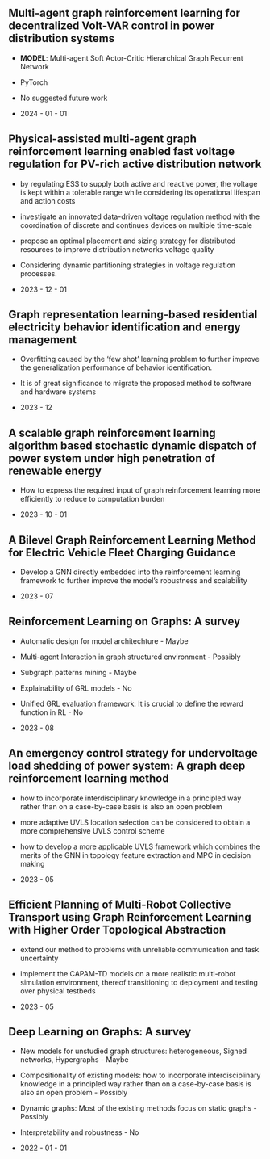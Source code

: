 ## Multi-agent graph reinforcement learning for decentralized Volt-VAR control in power distribution systems

* **MODEL**: Multi-agent Soft Actor-Critic Hierarchical Graph Recurrent Network

* PyTorch

* No suggested future work

* 2024 - 01 - 01

  

## Physical-assisted multi-agent graph reinforcement learning enabled fast voltage regulation for PV-rich active distribution network

* by regulating ESS to supply both active and reactive power, the voltage is kept within a tolerable range while considering its operational lifespan and action costs

* investigate an innovated data-driven voltage regulation method with the coordination of discrete and continues devices on multiple time-scale

* propose an optimal placement and sizing strategy for distributed resources to improve distribution networks voltage quality

* Considering dynamic partitioning strategies in voltage regulation processes.

* 2023 - 12 - 01

  

## Graph representation learning-based residential electricity behavior identification and energy management

* Overfitting caused by the ‘few shot’ learning problem to further improve the generalization performance of behavior identification.

* It is of great significance to migrate the proposed method to software and hardware systems

* 2023 - 12

  

## A scalable graph reinforcement learning algorithm based stochastic dynamic dispatch of power system under high penetration of renewable energy

* How to express the required input of graph reinforcement learning more efficiently to reduce to computation burden

* 2023 - 10 - 01

  

## A Bilevel Graph Reinforcement Learning Method for Electric Vehicle Fleet Charging Guidance

* Develop a GNN directly embedded into the reinforcement learning framework to further improve the model’s robustness and scalability

* 2023 - 07

  

## Reinforcement Learning on Graphs: A survey

* Automatic design for model architechture - Maybe

* Multi-agent Interaction in graph structured environment - Possibly

* Subgraph patterns mining - Maybe

* Explainability of GRL models - No

* Unified GRL evaluation framework: It is crucial to define the reward function in RL - No

* 2023 - 08

  

## An emergency control strategy for undervoltage load shedding of power system: A graph deep reinforcement learning method

- how to incorporate interdisciplinary knowledge in a principled way rather than on a case-by-case basis is also an open problem

- more adaptive UVLS location selection can be considered to obtain a more comprehensive UVLS control scheme

- how to develop a more applicable UVLS framework which combines the merits of the GNN in topology feature extraction and MPC in decision making

- 2023 - 05

  

## Efficient Planning of Multi-Robot Collective Transport using Graph Reinforcement Learning with Higher Order Topological Abstraction

- extend our method to problems with unreliable communication and task uncertainty

- implement the CAPAM-TD models on a more realistic multi-robot simulation environment, thereof transitioning to deployment and testing over physical testbeds

- 2023 - 05

  

## Deep Learning on Graphs: A survey

* New models for unstudied graph structures: heterogeneous, Signed networks, Hypergraphs - Maybe

* Compositionality of existing models: how to incorporate interdisciplinary knowledge in a principled way rather than on a case-by-case basis is also an open problem - Possibly

* Dynamic graphs: Most of the existing methods focus on static graphs - Possibly

* Interpretability and robustness - No

* 2022 - 01 - 01